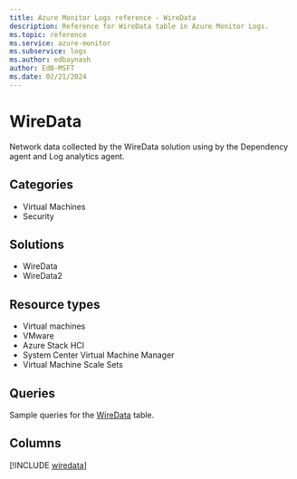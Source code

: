 ```yaml
---
title: Azure Monitor Logs reference - WireData
description: Reference for WireData table in Azure Monitor Logs.
ms.topic: reference
ms.service: azure-monitor
ms.subservice: logs
ms.author: edbaynash
author: EdB-MSFT
ms.date: 02/21/2024
---
```


# WireData

Network data collected by the WireData solution using by the Dependency agent and Log analytics agent.


## Categories

- Virtual Machines
- Security

## Solutions

- WireData
- WireData2

## Resource types

- Virtual machines
- VMware
- Azure Stack HCI
- System Center Virtual Machine Manager
- Virtual Machine Scale Sets

## Queries

 Sample queries for the [WireData](/azure/azure-monitor/reference/queries/wiredata) table.


## Columns
  
[!INCLUDE [wiredata](.././tables/includes/wiredata-include.md)]

